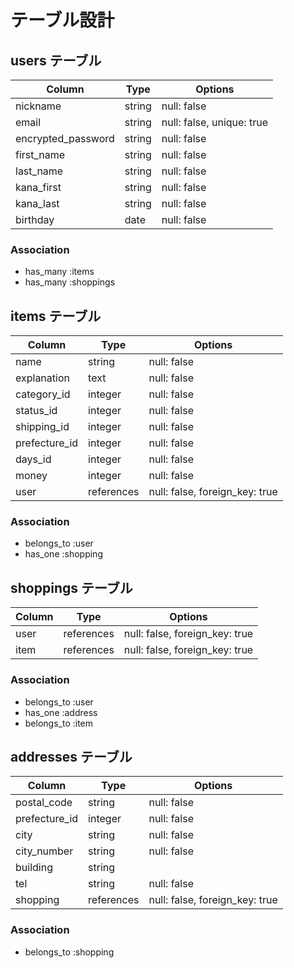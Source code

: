 # テーブル設計

## users テーブル

| Column             | Type   | Options                   |
| ------------------ | ------ | ------------------------- |
| nickname           | string | null: false               |
| email              | string | null: false, unique: true |
| encrypted_password | string | null: false               |
| first_name         | string | null: false               |
| last_name          | string | null: false               |
| kana_first         | string | null: false               |
| kana_last          | string | null: false               |
| birthday           | date   | null: false               |

### Association
- has_many :items
- has_many :shoppings

## items テーブル

| Column        | Type       | Options                        |
| ------------- | ---------- | ------------------------------ |
| name          | string     | null: false                    |
| explanation   | text       | null: false                    |
| category_id   | integer    | null: false                    |
| status_id     | integer    | null: false                    |
| shipping_id   | integer    | null: false                    |
| prefecture_id | integer    | null: false                    |
| days_id       | integer    | null: false                    |
| money         | integer    | null: false                    |
| user          | references | null: false, foreign_key: true |

### Association
- belongs_to :user
- has_one :shopping

## shoppings テーブル

| Column | Type       | Options                        |
| ------ | ---------- | ------------------------------ |
| user   | references | null: false, foreign_key: true |
| item   | references | null: false, foreign_key: true |

### Association
- belongs_to :user
- has_one :address
- belongs_to :item

## addresses テーブル

| Column        | Type        | Options     |
| ------------- | ----------- | ----------- |
| postal_code   | string      | null: false |
| prefecture_id | integer     | null: false |
| city          | string      | null: false |
| city_number   | string      | null: false |
| building      | string      |
| tel           | string      | null: false |
| shopping      | references  | null: false, foreign_key: true |

### Association
- belongs_to :shopping